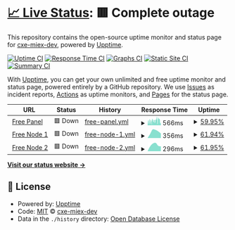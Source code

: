 # [📈 Live Status](https://cxe-miex-dev.github.io/uptimes): <!--live status--> **🟥 Complete outage**

This repository contains the open-source uptime monitor and status page for [cxe-miex-dev](https://cxe-miex-dev.github.io/uptimes), powered by [Upptime](https://github.com/upptime/upptime).

[![Uptime CI](https://github.com/cxe-miex-dev/uptimes/workflows/Uptime%20CI/badge.svg)](https://github.com/cxe-miex-dev/uptimes/actions?query=workflow%3A%22Uptime+CI%22)
[![Response Time CI](https://github.com/cxe-miex-dev/uptimes/workflows/Response%20Time%20CI/badge.svg)](https://github.com/cxe-miex-dev/uptimes/actions?query=workflow%3A%22Response+Time+CI%22)
[![Graphs CI](https://github.com/cxe-miex-dev/uptimes/workflows/Graphs%20CI/badge.svg)](https://github.com/cxe-miex-dev/uptimes/actions?query=workflow%3A%22Graphs+CI%22)
[![Static Site CI](https://github.com/cxe-miex-dev/uptimes/workflows/Static%20Site%20CI/badge.svg)](https://github.com/cxe-miex-dev/uptimes/actions?query=workflow%3A%22Static+Site+CI%22)
[![Summary CI](https://github.com/cxe-miex-dev/uptimes/workflows/Summary%20CI/badge.svg)](https://github.com/cxe-miex-dev/uptimes/actions?query=workflow%3A%22Summary+CI%22)

With [Upptime](https://upptime.js.org), you can get your own unlimited and free uptime monitor and status page, powered entirely by a GitHub repository. We use [Issues](https://github.com/cxe-miex-dev/uptimes/issues) as incident reports, [Actions](https://github.com/cxe-miex-dev/uptimes/actions) as uptime monitors, and [Pages](https://cxe-miex-dev.github.io/uptimes) for the status page.

<!--start: status pages-->
<!-- This summary is generated by Upptime (https://github.com/upptime/upptime) -->
<!-- Do not edit this manually, your changes will be overwritten -->
<!-- prettier-ignore -->
| URL | Status | History | Response Time | Uptime |
| --- | ------ | ------- | ------------- | ------ |
| <img alt="" src="https://icons.duckduckgo.com/ip3/dev-free.miexcloud.studio.ico" height="13"> [Free Panel](https://dev-free.miexcloud.studio/) | 🟥 Down | [free-panel.yml](https://github.com/cxe-miex-dev/uptimes/commits/HEAD/history/free-panel.yml) | <details><summary><img alt="Response time graph" src="./graphs/free-panel/response-time-week.png" height="20"> 566ms</summary><br><a href="https://uptime.scoodev.my.id/history/free-panel"><img alt="Response time 620" src="https://img.shields.io/endpoint?url=https%3A%2F%2Fraw.githubusercontent.com%2Fcxe-miex-dev%2Fuptimes%2FHEAD%2Fapi%2Ffree-panel%2Fresponse-time.json"></a><br><a href="https://uptime.scoodev.my.id/history/free-panel"><img alt="24-hour response time 47" src="https://img.shields.io/endpoint?url=https%3A%2F%2Fraw.githubusercontent.com%2Fcxe-miex-dev%2Fuptimes%2FHEAD%2Fapi%2Ffree-panel%2Fresponse-time-day.json"></a><br><a href="https://uptime.scoodev.my.id/history/free-panel"><img alt="7-day response time 566" src="https://img.shields.io/endpoint?url=https%3A%2F%2Fraw.githubusercontent.com%2Fcxe-miex-dev%2Fuptimes%2FHEAD%2Fapi%2Ffree-panel%2Fresponse-time-week.json"></a><br><a href="https://uptime.scoodev.my.id/history/free-panel"><img alt="30-day response time 620" src="https://img.shields.io/endpoint?url=https%3A%2F%2Fraw.githubusercontent.com%2Fcxe-miex-dev%2Fuptimes%2FHEAD%2Fapi%2Ffree-panel%2Fresponse-time-month.json"></a><br><a href="https://uptime.scoodev.my.id/history/free-panel"><img alt="1-year response time 620" src="https://img.shields.io/endpoint?url=https%3A%2F%2Fraw.githubusercontent.com%2Fcxe-miex-dev%2Fuptimes%2FHEAD%2Fapi%2Ffree-panel%2Fresponse-time-year.json"></a></details> | <details><summary><a href="https://uptime.scoodev.my.id/history/free-panel">59.95%</a></summary><a href="https://uptime.scoodev.my.id/history/free-panel"><img alt="All-time uptime 84.05%" src="https://img.shields.io/endpoint?url=https%3A%2F%2Fraw.githubusercontent.com%2Fcxe-miex-dev%2Fuptimes%2FHEAD%2Fapi%2Ffree-panel%2Fuptime.json"></a><br><a href="https://uptime.scoodev.my.id/history/free-panel"><img alt="24-hour uptime 0.00%" src="https://img.shields.io/endpoint?url=https%3A%2F%2Fraw.githubusercontent.com%2Fcxe-miex-dev%2Fuptimes%2FHEAD%2Fapi%2Ffree-panel%2Fuptime-day.json"></a><br><a href="https://uptime.scoodev.my.id/history/free-panel"><img alt="7-day uptime 59.95%" src="https://img.shields.io/endpoint?url=https%3A%2F%2Fraw.githubusercontent.com%2Fcxe-miex-dev%2Fuptimes%2FHEAD%2Fapi%2Ffree-panel%2Fuptime-week.json"></a><br><a href="https://uptime.scoodev.my.id/history/free-panel"><img alt="30-day uptime 84.05%" src="https://img.shields.io/endpoint?url=https%3A%2F%2Fraw.githubusercontent.com%2Fcxe-miex-dev%2Fuptimes%2FHEAD%2Fapi%2Ffree-panel%2Fuptime-month.json"></a><br><a href="https://uptime.scoodev.my.id/history/free-panel"><img alt="1-year uptime 84.05%" src="https://img.shields.io/endpoint?url=https%3A%2F%2Fraw.githubusercontent.com%2Fcxe-miex-dev%2Fuptimes%2FHEAD%2Fapi%2Ffree-panel%2Fuptime-year.json"></a></details>
| <img alt="" src="https://icons.duckduckgo.com/ip3/null.ico" height="13"> [Free Node 1](node1.miexcloud.studio) | 🟥 Down | [free-node-1.yml](https://github.com/cxe-miex-dev/uptimes/commits/HEAD/history/free-node-1.yml) | <details><summary><img alt="Response time graph" src="./graphs/free-node-1/response-time-week.png" height="20"> 356ms</summary><br><a href="https://uptime.scoodev.my.id/history/free-node-1"><img alt="Response time 279" src="https://img.shields.io/endpoint?url=https%3A%2F%2Fraw.githubusercontent.com%2Fcxe-miex-dev%2Fuptimes%2FHEAD%2Fapi%2Ffree-node-1%2Fresponse-time.json"></a><br><a href="https://uptime.scoodev.my.id/history/free-node-1"><img alt="24-hour response time 0" src="https://img.shields.io/endpoint?url=https%3A%2F%2Fraw.githubusercontent.com%2Fcxe-miex-dev%2Fuptimes%2FHEAD%2Fapi%2Ffree-node-1%2Fresponse-time-day.json"></a><br><a href="https://uptime.scoodev.my.id/history/free-node-1"><img alt="7-day response time 356" src="https://img.shields.io/endpoint?url=https%3A%2F%2Fraw.githubusercontent.com%2Fcxe-miex-dev%2Fuptimes%2FHEAD%2Fapi%2Ffree-node-1%2Fresponse-time-week.json"></a><br><a href="https://uptime.scoodev.my.id/history/free-node-1"><img alt="30-day response time 279" src="https://img.shields.io/endpoint?url=https%3A%2F%2Fraw.githubusercontent.com%2Fcxe-miex-dev%2Fuptimes%2FHEAD%2Fapi%2Ffree-node-1%2Fresponse-time-month.json"></a><br><a href="https://uptime.scoodev.my.id/history/free-node-1"><img alt="1-year response time 279" src="https://img.shields.io/endpoint?url=https%3A%2F%2Fraw.githubusercontent.com%2Fcxe-miex-dev%2Fuptimes%2FHEAD%2Fapi%2Ffree-node-1%2Fresponse-time-year.json"></a></details> | <details><summary><a href="https://uptime.scoodev.my.id/history/free-node-1">61.94%</a></summary><a href="https://uptime.scoodev.my.id/history/free-node-1"><img alt="All-time uptime 89.08%" src="https://img.shields.io/endpoint?url=https%3A%2F%2Fraw.githubusercontent.com%2Fcxe-miex-dev%2Fuptimes%2FHEAD%2Fapi%2Ffree-node-1%2Fuptime.json"></a><br><a href="https://uptime.scoodev.my.id/history/free-node-1"><img alt="24-hour uptime 0.00%" src="https://img.shields.io/endpoint?url=https%3A%2F%2Fraw.githubusercontent.com%2Fcxe-miex-dev%2Fuptimes%2FHEAD%2Fapi%2Ffree-node-1%2Fuptime-day.json"></a><br><a href="https://uptime.scoodev.my.id/history/free-node-1"><img alt="7-day uptime 61.94%" src="https://img.shields.io/endpoint?url=https%3A%2F%2Fraw.githubusercontent.com%2Fcxe-miex-dev%2Fuptimes%2FHEAD%2Fapi%2Ffree-node-1%2Fuptime-week.json"></a><br><a href="https://uptime.scoodev.my.id/history/free-node-1"><img alt="30-day uptime 89.08%" src="https://img.shields.io/endpoint?url=https%3A%2F%2Fraw.githubusercontent.com%2Fcxe-miex-dev%2Fuptimes%2FHEAD%2Fapi%2Ffree-node-1%2Fuptime-month.json"></a><br><a href="https://uptime.scoodev.my.id/history/free-node-1"><img alt="1-year uptime 89.08%" src="https://img.shields.io/endpoint?url=https%3A%2F%2Fraw.githubusercontent.com%2Fcxe-miex-dev%2Fuptimes%2FHEAD%2Fapi%2Ffree-node-1%2Fuptime-year.json"></a></details>
| <img alt="" src="https://icons.duckduckgo.com/ip3/null.ico" height="13"> [Free Node 2](node2.miexcloud.studio) | 🟥 Down | [free-node-2.yml](https://github.com/cxe-miex-dev/uptimes/commits/HEAD/history/free-node-2.yml) | <details><summary><img alt="Response time graph" src="./graphs/free-node-2/response-time-week.png" height="20"> 296ms</summary><br><a href="https://uptime.scoodev.my.id/history/free-node-2"><img alt="Response time 269" src="https://img.shields.io/endpoint?url=https%3A%2F%2Fraw.githubusercontent.com%2Fcxe-miex-dev%2Fuptimes%2FHEAD%2Fapi%2Ffree-node-2%2Fresponse-time.json"></a><br><a href="https://uptime.scoodev.my.id/history/free-node-2"><img alt="24-hour response time 0" src="https://img.shields.io/endpoint?url=https%3A%2F%2Fraw.githubusercontent.com%2Fcxe-miex-dev%2Fuptimes%2FHEAD%2Fapi%2Ffree-node-2%2Fresponse-time-day.json"></a><br><a href="https://uptime.scoodev.my.id/history/free-node-2"><img alt="7-day response time 296" src="https://img.shields.io/endpoint?url=https%3A%2F%2Fraw.githubusercontent.com%2Fcxe-miex-dev%2Fuptimes%2FHEAD%2Fapi%2Ffree-node-2%2Fresponse-time-week.json"></a><br><a href="https://uptime.scoodev.my.id/history/free-node-2"><img alt="30-day response time 269" src="https://img.shields.io/endpoint?url=https%3A%2F%2Fraw.githubusercontent.com%2Fcxe-miex-dev%2Fuptimes%2FHEAD%2Fapi%2Ffree-node-2%2Fresponse-time-month.json"></a><br><a href="https://uptime.scoodev.my.id/history/free-node-2"><img alt="1-year response time 269" src="https://img.shields.io/endpoint?url=https%3A%2F%2Fraw.githubusercontent.com%2Fcxe-miex-dev%2Fuptimes%2FHEAD%2Fapi%2Ffree-node-2%2Fresponse-time-year.json"></a></details> | <details><summary><a href="https://uptime.scoodev.my.id/history/free-node-2">61.95%</a></summary><a href="https://uptime.scoodev.my.id/history/free-node-2"><img alt="All-time uptime 89.09%" src="https://img.shields.io/endpoint?url=https%3A%2F%2Fraw.githubusercontent.com%2Fcxe-miex-dev%2Fuptimes%2FHEAD%2Fapi%2Ffree-node-2%2Fuptime.json"></a><br><a href="https://uptime.scoodev.my.id/history/free-node-2"><img alt="24-hour uptime 0.00%" src="https://img.shields.io/endpoint?url=https%3A%2F%2Fraw.githubusercontent.com%2Fcxe-miex-dev%2Fuptimes%2FHEAD%2Fapi%2Ffree-node-2%2Fuptime-day.json"></a><br><a href="https://uptime.scoodev.my.id/history/free-node-2"><img alt="7-day uptime 61.95%" src="https://img.shields.io/endpoint?url=https%3A%2F%2Fraw.githubusercontent.com%2Fcxe-miex-dev%2Fuptimes%2FHEAD%2Fapi%2Ffree-node-2%2Fuptime-week.json"></a><br><a href="https://uptime.scoodev.my.id/history/free-node-2"><img alt="30-day uptime 89.09%" src="https://img.shields.io/endpoint?url=https%3A%2F%2Fraw.githubusercontent.com%2Fcxe-miex-dev%2Fuptimes%2FHEAD%2Fapi%2Ffree-node-2%2Fuptime-month.json"></a><br><a href="https://uptime.scoodev.my.id/history/free-node-2"><img alt="1-year uptime 89.09%" src="https://img.shields.io/endpoint?url=https%3A%2F%2Fraw.githubusercontent.com%2Fcxe-miex-dev%2Fuptimes%2FHEAD%2Fapi%2Ffree-node-2%2Fuptime-year.json"></a></details>

<!--end: status pages-->

[**Visit our status website →**](https://cxe-miex-dev.github.io/uptimes)

## 📄 License

- Powered by: [Upptime](https://github.com/upptime/upptime)
- Code: [MIT](./LICENSE) © [cxe-miex-dev](https://cxe-miex-dev.github.io/uptimes)
- Data in the `./history` directory: [Open Database License](https://opendatacommons.org/licenses/odbl/1-0/)

